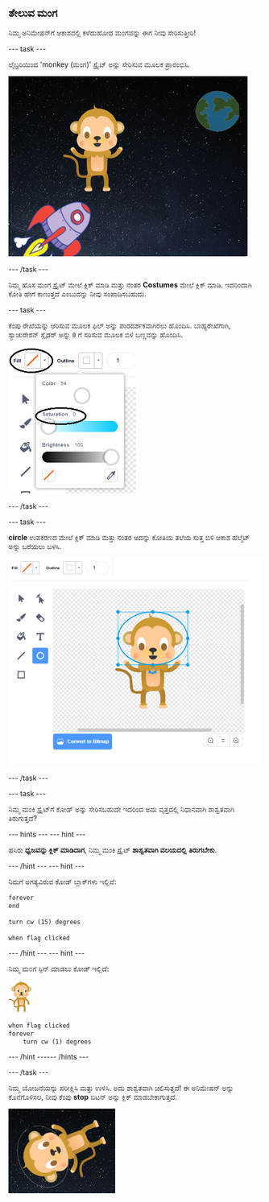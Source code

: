 ## ತೇಲುವ ಮಂಗ

ನಿಮ್ಮ ಅನಿಮೇಷನ್‌ಗೆ ಆಕಾಶದಲ್ಲಿ ಕಳೆದುಹೋದ ಮಂಗವನ್ನು ಈಗ ನೀವು ಸೇರಿಸುತ್ತೀರಿ!

--- task ---

ಲೈಬ್ರರಿಯಿಂದ 'monkey (ಮಂಗ)' ಸ್ಪ್ರೈಟ್ ಅನ್ನು ಸೇರಿಸುವ ಮೂಲಕ ಪ್ರಾರಂಭಿಸಿ.

![ಮ೦ಗ ಸ್ಪ್ರೈಟ್ ಅನ್ನು ಸೇರಿಸುವುದು](images/space-monkey-sprite.png)

--- /task ---

ನಿಮ್ಮ ಹೊಸ ಮಂಗ ಸ್ಪ್ರೈಟ್ ಮೇಲೆ ಕ್ಲಿಕ್ ಮಾಡಿ ಮತ್ತು ನಂತರ **Costumes** ಮೇಲೆ ಕ್ಲಿಕ್ ಮಾಡಿ. ಇದರಿಂದಾಗಿ ಕೋತಿ ಹೇಗೆ ಕಾಣುತ್ತದೆ ಎಂಬುದನ್ನು ನೀವು ಸಂಪಾದಿಸಬಹುದು.

--- task ---

ಕೆಂಪು ರೇಖೆಯನ್ನು ಆರಿಸುವ ಮೂಲಕ ಫಿಲ್ ಅನ್ನು ಪಾರದರ್ಶಕವಾಗಿರಲು ಹೊಂದಿಸಿ. ಬಾಹ್ಯರೇಖೆಗಾಗಿ, ಸ್ಯಾಚುರೇಶನ್ ಸ್ಲೈಡರ್ ಅನ್ನು `0` ಗೆ ಸರಿಸುವ ಮೂಲಕ ಬಿಳಿ ಬಣ್ಣವನ್ನು ಹೊಂದಿಸಿ.

![ಬಿಳಿ ಬಣ್ಣದ್ದಾಗಿ ಮಾಡಿ](images/make-white.png)

--- /task ---

--- task ---

**circle** ಉಪಕರಣದ ಮೇಲೆ ಕ್ಲಿಕ್ ಮಾಡಿ ಮತ್ತು ನಂತರ ಅದನ್ನು ಕೋತಿಯ ತಲೆಯ ಸುತ್ತ ಬಿಳಿ ಆಕಾಶ ಹೆಲ್ಮೆಟ್ ಅನ್ನು ಬರೆಯಲು ಬಳಸಿ.

![ಮಂಕಿ ಸ್ಪೇಸ್ ಹೆಲ್ಮೆಟ್](images/space-monkey-edit.png)

--- /task ---

--- task ---

ನಿಮ್ಮ ಮಂಕಿ ಸ್ಪ್ರೈಟ್‌ಗೆ ಕೋಡ್ ಅನ್ನು ಸೇರಿಸಬಹುದೇ ಇದರಿಂದ ಅದು ವೃತ್ತದಲ್ಲಿ ನಿಧಾನವಾಗಿ ಶಾಶ್ವತವಾಗಿ ತಿರುಗುತ್ತದೆ?

--- hints ---
 --- hint ---

ಹಸಿರು **ಧ್ವಜವನ್ನು ಕ್ಲಿಕ್ ಮಾಡಿದಾಗ**, ನಿಮ್ಮ ಮಂಕಿ ಸ್ಪ್ರೈಟ್ **ಶಾಶ್ವತವಾಗಿ ವಲಯದಲ್ಲಿ** **ತಿರುಗಬೇಕು**.

--- /hint --- --- hint ---

ನಿಮಗೆ ಅಗತ್ಯವಿರುವ ಕೋಡ್ ಬ್ಲಾಕ್‌ಗಳು ಇಲ್ಲಿವೆ:

```blocks3
forever
end

turn cw (15) degrees

when flag clicked
```

--- /hint --- --- hint ---

ನಿಮ್ಮ ಮ೦ಗ ಸ್ಪಿನ್ ಮಾಡಲು ಕೋಡ್ ಇಲ್ಲಿದೆ:

![ಮಂಕಿ ಸ್ಪ್ರೈಟ್](images/sprite-monkey.png)

```blocks3
when flag clicked
forever
    turn cw (1) degrees
```

--- /hint ------ /hints ---

--- /task ---

ನಿಮ್ಮ ಯೋಜನೆಯನ್ನು ಪರೀಕ್ಷಿಸಿ ಮತ್ತು ಉಳಿಸಿ. ಅದು ಶಾಶ್ವತವಾಗಿ ಚಲಿಸುತ್ತದೆ! ಈ ಅನಿಮೇಷನ್ ಅನ್ನು ಕೊನೆಗೊಳಿಸಲ, ನೀವು ಕೆಂಪು **stop** ಬಟನ್ ಅನ್ನು ಕ್ಲಿಕ್ ಮಾಡಬೇಕಾಗುತ್ತದೆ.

![ತಿರುಗುವ ಕೋತಿಯನ್ನು ಪರೀಕ್ಷಿಸಿ](images/space-spin-test.png)